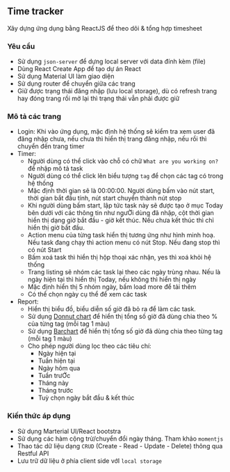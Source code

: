 ## Time tracker

Xây dựng ứng dụng bằng ReactJS để theo dõi & tổng hợp timesheet

### Yêu cầu
- Sử dụng `json-server` để dựng local server với data đính kèm (file)
- Dùng React Create App để tạo dự án React
- Sử dụng Material UI làm giao diện
- Sử dụng router để chuyển giữa các trang
- Giữ được trạng thái đăng nhập (lưu local storage), dù có refresh trang hay đóng trang rồi mở lại thì trạng thái vẫn phải được giữ

### Mô tả các trang
- Login: Khi vào ứng dụng, mặc định hệ thống sẽ kiểm tra xem user đã đăng nhập chưa, nếu chưa thì hiển thị trang đăng nhập, nếu rồi thì chuyển đến trang timer
- Timer: 
    + Người dùng có thể click vào chỗ có chữ `What are you working on?` để nhập mô tả task
    + Người dùng có thể click lên biểu tượng `tag` để chọn các tag có trong hệ thống
    + Mặc định thời gian sẽ là 00:00:00. Người dùng bấm vào nút start, thời gian bắt đầu tính, nút start chuyển thành nút stop
    + Khi người dùng bấm start, lập tức task này sẽ được tạo ở mục Today bên dưới với các thông tin như ngưỜi dùng đã nhập, cột thời gian hiển thị dạng giờ bắt đầu - giờ kết thúc. Nếu chưa kết thúc thì chỉ hiển thị giờ bắt đầu.
    + Action menu của từng task hiển thị tương ứng như hình minh hoạ. Nếu task đang chạy thì action menu có nút Stop. Nếu đang stop thì có nút Start
    + Bấm xoá task thì hiển thị hộp thoại xác nhận, yes thì xoá khỏi hệ thống
    + Trang listing sẽ nhóm các task lại theo các ngày trùng nhau. Nếu là ngày hiện tại thì hiển thị Today, nếu không thì hiển thị ngày
    + Mặc định hiển thị 5 nhóm ngày, bấm load more để tải thêm
    + Có thể chọn ngày cụ thể để xem các task
- Report:
    + Hiển thị biểu đồ, biểu diễn số giờ đã bỏ ra để làm các task.
    + Sử dụng [Donnut chart](https://www.chartjs.org/docs/next/charts/doughnut.html) để hiển thị tổng số giờ đã dùng chia theo % của từng tag (mỗi tag 1 màu)
    + Sử dụng [Barchart](https://www.chartjs.org/docs/next/charts/bar.html#horizontal-bar-chart) để hiển thị tổng số giờ đã dùng chia theo từng tag (mỗi tag 1 màu)
    + Cho phép người dùng lọc theo các tiêu chí:
      + Ngày hiện tại
      + Tuần hiện tại
      + Ngày hôm qua
      + Tuần trưỚc
      + Tháng này
      + Tháng trước
      + Tuỳ chọn ngày bắt đầu & kết thúc

### Kiến thức áp dụng
- Sử dụng Marterial UI/React bootstra
- Sử dụng các hàm cộng trừ/chuyển đổi ngày tháng. Tham khảo `momentjs`
- Thao tác dữ liệu dạng `CRUD` (Create - Read - Update - Delete) thông qua Restful API
- Lưu trữ dữ liệu ở phía client side vớI `local storage`